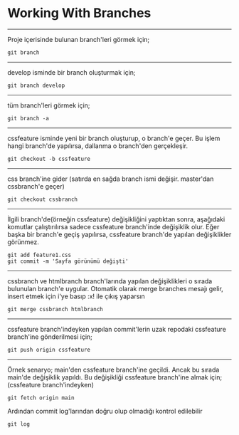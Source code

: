 # Working With Branches
------------

Proje içerisinde bulunan branch'leri görmek için;
```
git branch
```
------------
develop isminde bir branch oluşturmak için;
```
git branch develop
```
------------
tüm branch'leri görmek için;
```
git branch -a
```
------------
cssfeature isminde yeni bir branch oluşturup, o branch'e geçer.
Bu işlem hangi branch'de yapılırsa, dallanma o branch'den gerçekleşir.
```
git checkout -b cssfeature
```
------------
css branch'ine gider (satırda en sağda branch ismi değişir. master'dan cssbranch'e geçer)
```
git checkout cssbranch
```
------------
İlgili branch'de(örneğin cssfeature) değişikliğini yaptıktan sonra, aşağıdaki komutlar çalıştırılırsa sadece cssfeature branch'inde değişiklik olur.
Eğer başka bir branch'e geçiş yapılırsa, cssfeature branch'de yapılan değişiklikler görünmez.
```
git add feature1.css
git commit -m 'Sayfa görünümü değişti'
```
------------
cssbranch ve htmlbranch branch'larında yapılan değişiklikleri o sırada bulunulan branch'e uygular. 
Otomatik olarak merge branches mesajı gelir, insert etmek için i'ye basıp :x! ile çıkış yaparsın
```
git merge cssbranch htmlbranch
```
------------
cssfeature branch'indeyken yapılan commit'lerin uzak repodaki cssfeature branch'ine gönderilmesi için;
```
git push origin cssfeature
```
------------
Örnek senaryo; main'den cssfeature branch'ine geçildi. Ancak bu sırada main'de değişiklik yapıldı. Bu değişikliği cssfeature branch'ine almak için;
(cssfeature branch'indeyken)
```
git fetch origin main
```
Ardından commit log'larından doğru olup olmadığı kontrol edilebilir
```
git log
```